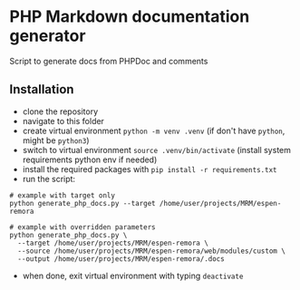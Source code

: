 # PHP Markdown documentation generator
Script to generate docs from PHPDoc and comments

## Installation
- clone the repository
- navigate to this folder
- create virtual environment `python -m venv .venv` (if don't have `python`, might be `python3`)
- switch to virtual environment `source .venv/bin/activate` (install system requirements python env if needed)
- install the required packages with `pip install -r requirements.txt`
- run the script:
```shell
# example with target only
python generate_php_docs.py --target /home/user/projects/MRM/espen-remora

# example with overridden parameters
python generate_php_docs.py \
  --target /home/user/projects/MRM/espen-remora \
  --source /home/user/projects/MRM/espen-remora/web/modules/custom \
  --output /home/user/projects/MRM/espen-remora/.docs
```
- when done, exit virtual environment with typing `deactivate`
